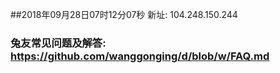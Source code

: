 ##2018年09月28日07时12分07秒 新址: 104.248.150.244
### 兔友常见问题及解答: https://github.com/wanggonging/d/blob/w/FAQ.md
